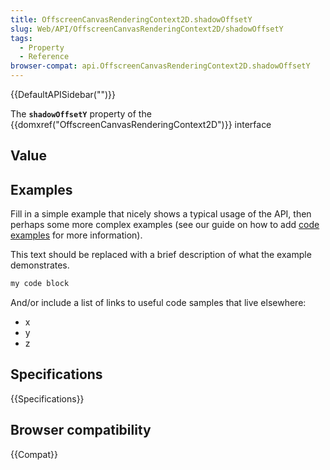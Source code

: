 ```yaml
---
title: OffscreenCanvasRenderingContext2D.shadowOffsetY
slug: Web/API/OffscreenCanvasRenderingContext2D/shadowOffsetY
tags:
  - Property
  - Reference
browser-compat: api.OffscreenCanvasRenderingContext2D.shadowOffsetY
---
```

{{DefaultAPISidebar("")}}

The **`shadowOffsetY`** property of the {{domxref("OffscreenCanvasRenderingContext2D")}} interface 

## Value



## Examples

Fill in a simple example that nicely shows a typical usage of the API, then perhaps some more complex examples (see our guide on how to add [code examples](/en-US/docs/MDN/Contribute/Structures/Code_examples) for more information).

This text should be replaced with a brief description of what the example demonstrates.

```js
my code block
```

And/or include a list of links to useful code samples that live elsewhere:

*   x
*   y
*   z

## Specifications

{{Specifications}}

## Browser compatibility

{{Compat}}


